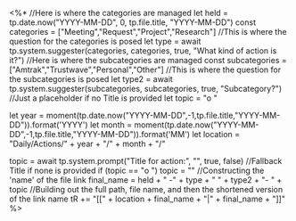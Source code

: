 <%*
//Here is where the categories are managed
let held = tp.date.now("YYYY-MM-DD", 0, tp.file.title, "YYYY-MM-DD")
const categories = ["Meeting","Request","Project","Research"]
//This is where the question for the categories is posed
let type = await tp.system.suggester(categories, categories, true, "What kind of action is it?")
//Here is where the subcategories are managed
const subcategories = ["Amtrak","Trustwave","Personal","Other"]
//This is where the question for the subcategories is posed
let type2 = await tp.system.suggester(subcategories, subcategories, true, "Subcategory?")
//Just a placeholder if no Title is provided
let topic = "o "

let year = moment(tp.date.now("YYYY-MM-DD",-1,tp.file.title,"YYYY-MM-DD")).format('YYYY')
let month = moment(tp.date.now("YYYY-MM-DD",-1,tp.file.title,"YYYY-MM-DD")).format('MM')
let location = "Daily\/Actions\/" + year + "\/" + month + "\/"

topic = await tp.system.prompt("Title for action:", "", true, false)
//Fallback Title if none is provided
if (topic == "o ") topic = ""
//Constructing the 'name' of the file link
final_name = held + " -" + type + " " + type2 + "- " + topic
//Building out the full path, file name, and then the shortened version of the link name
tR += "\[\[" + location + final_name + "\|" + final_name + "\]\]"
%>